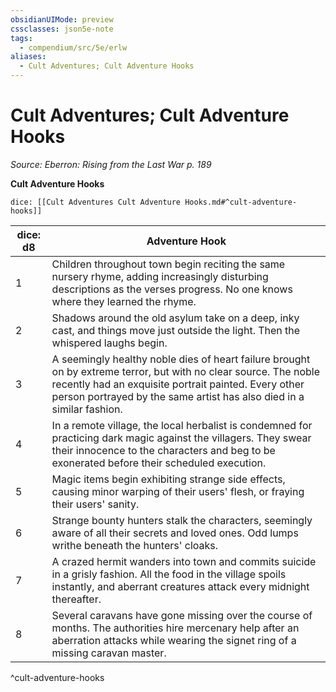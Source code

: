 ```yaml
---
obsidianUIMode: preview
cssclasses: json5e-note
tags:
  - compendium/src/5e/erlw
aliases:
  - Cult Adventures; Cult Adventure Hooks
---
```

# Cult Adventures; Cult Adventure Hooks
*Source: Eberron: Rising from the Last War p. 189* 

**Cult Adventure Hooks**

`dice: [[Cult Adventures Cult Adventure Hooks.md#^cult-adventure-hooks]]`

| dice: d8 | Adventure Hook |
|----------|----------------|
| 1 | Children throughout town begin reciting the same nursery rhyme, adding increasingly disturbing descriptions as the verses progress. No one knows where they learned the rhyme. |
| 2 | Shadows around the old asylum take on a deep, inky cast, and things move just outside the light. Then the whispered laughs begin. |
| 3 | A seemingly healthy noble dies of heart failure brought on by extreme terror, but with no clear source. The noble recently had an exquisite portrait painted. Every other person portrayed by the same artist has also died in a similar fashion. |
| 4 | In a remote village, the local herbalist is condemned for practicing dark magic against the villagers. They swear their innocence to the characters and beg to be exonerated before their scheduled execution. |
| 5 | Magic items begin exhibiting strange side effects, causing minor warping of their users' flesh, or fraying their users' sanity. |
| 6 | Strange bounty hunters stalk the characters, seemingly aware of all their secrets and loved ones. Odd lumps writhe beneath the hunters' cloaks. |
| 7 | A crazed hermit wanders into town and commits suicide in a grisly fashion. All the food in the village spoils instantly, and aberrant creatures attack every midnight thereafter. |
| 8 | Several caravans have gone missing over the course of months. The authorities hire mercenary help after an aberration attacks while wearing the signet ring of a missing caravan master. |
^cult-adventure-hooks
